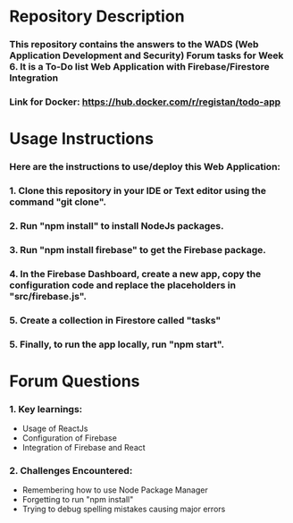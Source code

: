 # Repository Description
### This repository contains the answers to the WADS **(Web Application Development and Security)** Forum tasks for Week 6. It is a To-Do list Web Application with **Firebase/Firestore** Integration
### Link for Docker: https://hub.docker.com/r/registan/todo-app

# Usage Instructions
### Here are the instructions to use/deploy this Web Application:

### 1. Clone this repository in your IDE or Text editor using the command "git clone".
### 2. Run "npm install" to install NodeJs packages.
### 3. Run "npm install firebase" to get the Firebase package.
### 4. In the Firebase Dashboard, create a new app, copy the configuration code and replace the placeholders in "src/firebase.js".
### 5. Create a collection in Firestore called "tasks"
### 5. Finally, to run the app locally, run "npm start".

# Forum Questions
### 1. Key learnings:
- Usage of ReactJs
- Configuration of Firebase
- Integration of Firebase and React

### 2. Challenges Encountered:
- Remembering how to use Node Package Manager
- Forgetting to run "npm install"
- Trying to debug spelling mistakes causing major errors
